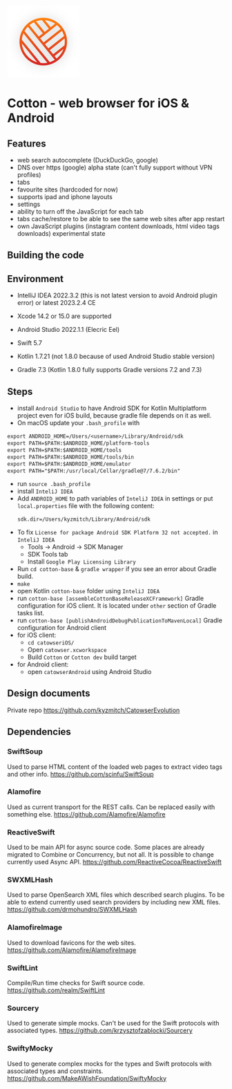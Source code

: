 ![Cotton - web browser for iOS](catowseriOS/catowser/Assets.xcassets/AppIcon.appiconset/icon_83.5@2x.png)

# Cotton - web browser for iOS & Android

Features
-----------------
- web search autocomplete (DuckDuckGo, google)
- DNS over https (google) alpha state (can't fully support without VPN profiles)
- tabs
- favourite sites (hardcoded for now)
- supports ipad and iphone layouts
- settings
- ability to turn off the JavaScript for each tab
- tabs cache/restore to be able to see the same web sites after app restart
- own JavaScript plugins (instagram content downloads, html video tags downloads) experimental state

Building the code
-----------------
Environment
-----------------
- IntelliJ IDEA 2022.3.2 (this is not latest version to avoid Android plugin error) or latest 2023.2.4 CE
- Xcode 14.2 or 15.0 are supported
- Android Studio 2022.1.1 (Elecric Eel)

- Swift 5.7
- Kotlin 1.7.21 (not 1.8.0 because of used Android Studio stable version)
- Gradle 7.3 (Kotlin 1.8.0 fully supports Gradle versions 7.2 and 7.3)


Steps
-----------------
- install `Android Studio` to have Android SDK for Kotlin Multiplatform project even for iOS build, because gradle file depends on it as well.
- On macOS update your `.bash_profile` with
```
export ANDROID_HOME=/Users/<username>/Library/Android/sdk
export PATH=$PATH:$ANDROID_HOME/platform-tools
export PATH=$PATH:$ANDROID_HOME/tools
export PATH=$PATH:$ANDROID_HOME/tools/bin
export PATH=$PATH:$ANDROID_HOME/emulator
export PATH="$PATH:/usr/local/Cellar/gradle@7/7.6.2/bin"
```
- run `source .bash_profile`
- install `InteliJ IDEA`
- Add `ANDROID_HOME` to path variables of `InteliJ IDEA` in settings or put `local.properties` file with the following content:
  ```
  sdk.dir=/Users/kyzmitch/Library/Android/sdk
  ```
- To fix `License for package Android SDK Platform 32 not accepted.` in `InteliJ IDEA`
    - Tools -> Android -> SDK Manager
    - SDK Tools tab
    - Install `Google Play Licensing Library`
- Run `cd cotton-base` & `gradle wrapper` if you see an error about Gradle build.
- `make`
- open Kotlin `cotton-base` folder using `InteliJ IDEA`
- run `cotton-base [assembleCottonBaseReleaseXCFramework]` Gradle configuration for iOS client. It is located under `other` section of Gradle tasks list.
- run `cotton-base [publishAndroidDebugPublicationToMavenLocal]` Gradle configuration for Android client
- for iOS client:
    - `cd catowseriOS/`
    - Open `catowser.xcworkspace`
    - Build `Cotton` or `Cotton dev` build target
- for Android client:
    - open `catowserAndroid` using Android Studio

Design documents
-----------------
Private repo https://github.com/kyzmitch/CatowserEvolution

Dependencies
-----------------

### SwiftSoup
Used to parse HTML content of the loaded web pages to extract video tags and other info. 
https://github.com/scinfu/SwiftSoup
### Alamofire
Used as current transport for the REST calls. Can be replaced easily with something else. 
https://github.com/Alamofire/Alamofire 
### ReactiveSwift
Used to be main API for async source code. Some places are already migrated to Combine or Concurrency, but not all. It is possible to change currently used Async API. 
https://github.com/ReactiveCocoa/ReactiveSwift
### SWXMLHash
Used to parse OpenSearch XML files which described search plugins. To be able to extend currently used search providers by including new XML files.
https://github.com/drmohundro/SWXMLHash
### AlamofireImage
Used to download favicons for the web sites.
https://github.com/Alamofire/AlamofireImage
### SwiftLint
Compile/Run time checks for Swift source code. 
https://github.com/realm/SwiftLint
### Sourcery
Used to generate simple mocks. Can't be used for the Swift protocols with associated types.
https://github.com/krzysztofzablocki/Sourcery
### SwiftyMocky
Used to generate complex mocks for the types and Swift protocols with associated types and constraints. 
https://github.com/MakeAWishFoundation/SwiftyMocky

